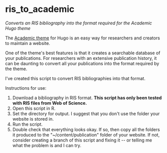 # ris_to_academic
_Converts an RIS bibliography into the format required for the Academic Hugo theme_

The [Academic theme](https://evamaerey.github.io/what_how_guides/academic_website_w_blogdown) for Hugo is an easy way for researchers and creators to maintain a website.

One of the theme's best features is that it creates a searchable database of your publications. For researchers with an extensive publication history, it can be daunting to convert all your publications into the format required by the theme.

I've created this script to convert RIS bibliographies into that format. 

Instructions for use:
1. Download a bibliography in RIS format. **This script has only been tested with RIS files from Web of Science.**
2. Open this script in R.
3. Set the directory for output. I suggest that you don't use the folder your website is stored in.
4. Run the script.
5. Double check that everything looks okay. If so, then copy all the folders it produced to the "~/content/publication" folder of your website. If not, consider creating a branch of this script and fixing it -- or telling me what the problem is and I can try.
